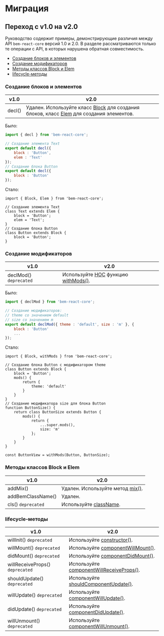 # Миграция

## Переход с v1.0 на v2.0

Руководство содержит примеры, демонстрирующие различия между API `bem-react-core` версий 1.0 и 2.0. В разделе рассматриваются только те операции с API, в которых нарушена обратная совместимость.

* [Создание блоков и элементов](#Создание-блоков-и-элементов)
* [Создание модификаторов](#Создание-модификаторов)
* [Методы классов Block и Elem](#Методы-классов-block-и-elem)
* [lifecycle-методы](#lifecycle-методы)

### Создание блоков и элементов

| v1.0 | v2.0 |
| ---- | ---- |
| decl() | Удален. Используйте класс [Block](REFERENCE.md#block) для создания блоков, класс [Elem](REFERENCE.md#elem) для создания элементов. |

Было:

```jsx
import { decl } from 'bem-react-core';

// Создание элемента Text
export default decl({
    block : 'Button',
    elem : 'Text'
});
// Создание блока Button
export default decl({
    block : 'Button'
});
```

Стало:

```tsx
import { Block, Elem } from 'bem-react-core';

// Создание элемента Text
class Text extends Elem {
    block = 'Button';
    elem = 'Text';
}
// Создание блока Button
class Button extends Block {
    block = 'Button';
}
```

### Создание модификаторов

| v1.0 | v2.0 |
| ---- | ---- |
| declMod() `deprecated` | Используйте [HOC](https://reactjs.org/docs/higher-order-components.html) функцию [withMods()](REFERENCE.md#withmods). |

Было:

```jsx
import { declMod } from 'bem-react-core';

// Создание модификаторов: 
// theme со значением default
// size со значением m
export default declMod({ theme : 'default', size : 'm' }, {
    block : 'Button'
    ...
});
```

Стало:

```tsx
import { Block, withMods } from 'bem-react-core';

// Создание блока Button с модификатором theme
class Button extends Block {
    block = 'Button';
    mods() {
        return {
            theme: 'default'
        }
    }
}
// Создание модификатора size для блока Button
function ButtonSize() {
    return class ButtonSize extends Button {
        mods() {
            return {
                ...super.mods(),
                size: 'm'
            };
        }
    }
}

const ButtonView = withMods(Button, ButtonSize);
```

### Методы классов Block и Elem

| v1.0 | v2.0 |
| ---- | ---- |
| addMix() | Удален. Используйте метод [mix()](REFERENCE.md#mix). |
| addBemClassName() | Удален. |
| cls() `deprecated` | Используйте [className](REFERENCE.md#classname). |

### lifecycle-методы

| v1.0 | v2.0 |
| ---- | ---- |
| willInit() `deprecated` | Используйте [constructor()](https://reactjs.org/docs/react-component.html#constructor). |
| willMount() `deprecated` | Используйте [componentWillMount()](https://reactjs.org/docs/react-component.html#unsafe_componentwillmount). |
| didMount() `deprecated` | Используйте [componentDidMount()](https://reactjs.org/docs/react-component.html#componentdidmount). |
| willReceiveProps() `deprecated` | Используйте [componentWillReceiveProps()](https://reactjs.org/docs/react-component.html#unsafe_componentwillreceiveprops). |
| shouldUpdate() `deprecated` | Используйте [shouldComponentUpdate()](https://reactjs.org/docs/react-component.html#shouldcomponentupdate). |
| willUpdate() `deprecated` | Используйте [componentWillUpdate()](https://reactjs.org/docs/react-component.html#unsafe_componentwillupdate). |
| didUpdate() `deprecated` | Используйте [componentDidUpdate()](https://reactjs.org/docs/react-component.html#componentdidupdate). |
| willUnmount() `deprecated` | Используйте [componentWillUnmount()](https://reactjs.org/docs/react-component.html#componentwillunmount). |

